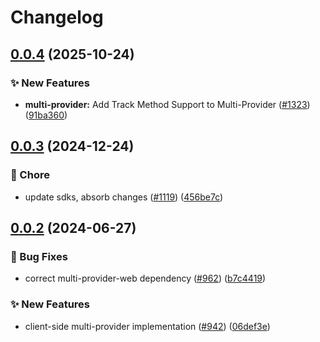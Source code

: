 # Changelog

## [0.0.4](https://github.com/open-feature/js-sdk-contrib/compare/multi-provider-web-v0.0.3...multi-provider-web-v0.0.4) (2025-10-24)


### ✨ New Features

* **multi-provider:** Add Track Method Support to Multi-Provider ([#1323](https://github.com/open-feature/js-sdk-contrib/issues/1323)) ([91ba360](https://github.com/open-feature/js-sdk-contrib/commit/91ba360d3603728574b8d8b3b030e1faed2934b9))

## [0.0.3](https://github.com/open-feature/js-sdk-contrib/compare/multi-provider-web-v0.0.2...multi-provider-web-v0.0.3) (2024-12-24)


### 🧹 Chore

* update sdks, absorb changes ([#1119](https://github.com/open-feature/js-sdk-contrib/issues/1119)) ([456be7c](https://github.com/open-feature/js-sdk-contrib/commit/456be7c81547478062ef16ac86ad05be71ab6c80))

## [0.0.2](https://github.com/open-feature/js-sdk-contrib/compare/multi-provider-web-v0.0.1...multi-provider-web-v0.0.2) (2024-06-27)


### 🐛 Bug Fixes

* correct multi-provider-web dependency ([#962](https://github.com/open-feature/js-sdk-contrib/issues/962)) ([b7c4419](https://github.com/open-feature/js-sdk-contrib/commit/b7c4419999e6a4b2edc1883bf78c1ac11afd16b6))


### ✨ New Features

* client-side multi-provider implementation ([#942](https://github.com/open-feature/js-sdk-contrib/issues/942)) ([06def3e](https://github.com/open-feature/js-sdk-contrib/commit/06def3e8f8488941c4d4f7abca17739ebc2fbb43))
